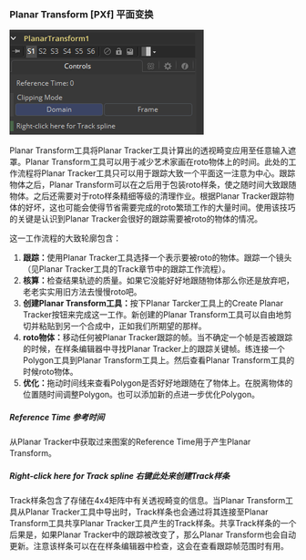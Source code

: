 ### Planar Transform [PXf] 平面变换

![PXf_Controls](images/PXf_Controls.png)

Planar Transform工具将Planar Tracker工具计算出的透视畸变应用至任意输入遮罩。Planar Transform工具可以用于减少艺术家画在roto物体上的时间。此处的工作流程将Planar Tracker工具只可以用于跟踪大致一个平面这一注意为中心。跟踪物体之后，Planar Transform可以在之后用于包装roto样条，使之随时间大致跟随物体。之后还需要对于roto样条精细等级的清理作业。根据Planar Tracker跟踪物体的好坏，这也可能会使得节省需要完成的roto繁琐工作的大量时间。使用该技巧的关键是认识到Planar Tracker会很好的跟踪需要被roto的物体的情况。

这一工作流程的大致轮廓包含：

1. <b>跟踪：</b>使用Planar Tracker工具选择一个表示要被roto的物体。跟踪一个镜头（见Planar Tracker工具的Track章节中的跟踪工作流程）。
2. <b>核算：</b>检查结果轨迹的质量。如果它没能好好地跟随物体那么你还是放弃吧，老老实实用旧方法去慢慢roto吧。
3. <b>创建Planar Transform工具：</b>按下Planar Tarcker工具上的Create Planar Tracker按钮来完成这一工作。新创建的Planar Transform工具可以自由地剪切并粘贴到另一个合成中，正如我们所期望的那样。
4. <b>roto物体：</b>移动任何被Planar Tracker跟踪的帧。当不确定一个帧是否被跟踪的时候，在样条编辑器中寻找Planar Tracker上的跟踪关键帧。练连接一个Polygon工具到Planar Transform工具上。然后查看Planar Transform工具的时候roto物体。
5. <b>优化：</b>拖动时间线来查看Polygon是否好好地跟随在了物体上。在脱离物体的位置随时间调整Polygon。也可以添加新的点进一步优化Polygon。

##### Reference Time 参考时间

从Planar Tracker中获取过来图案的Reference Time用于产生Planar Transform。

##### Right-click here for Track spline 右键此处来创建Track样条

Track样条包含了存储在4x4矩阵中有关透视畸变的信息。当Planar Transform工具从Planar Tracker工具中导出时，Track样条也会通过将其连接至Planar Transform工具共享Planar Tracker工具产生的Track样条。共享Track样条的一个后果是，如果Planar Tracker中的跟踪被改变了，那么Planar Transform也会自动更新。注意该样条可以在在样条编辑器中检查，这会在查看跟踪帧范围时有用。